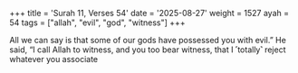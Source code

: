 +++
title = 'Surah 11, Verses 54'
date = '2025-08-27'
weight = 1527
ayah = 54
tags = ["allah", "evil", "god", "witness"]
+++

All we can say is that some of our gods have possessed you with evil.” He said, “I call Allah to witness, and you too bear witness, that I ˹totally˺ reject whatever you associate